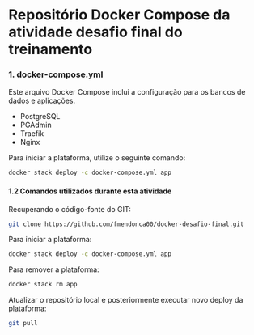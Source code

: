 # Repositório Docker Compose da atividade desafio final do treinamento

### 1. docker-compose.yml

Este arquivo Docker Compose inclui a configuração para os bancos de dados e aplicações.

- PostgreSQL
- PGAdmin
- Traefik
- Nginx

Para iniciar a plataforma, utilize o seguinte comando:

```bash
docker stack deploy -c docker-compose.yml app
```

#### 1.2 Comandos utilizados durante esta atividade

Recuperando o código-fonte do GIT:

```bash
git clone https://github.com/fmendonca00/docker-desafio-final.git
```

Para iniciar a plataforma:

```bash
docker stack deploy -c docker-compose.yml app
```

Para remover a plataforma:

```bash
docker stack rm app
```

Atualizar o repositório local e posteriormente executar novo deploy da plataforma:

```bash
git pull
```